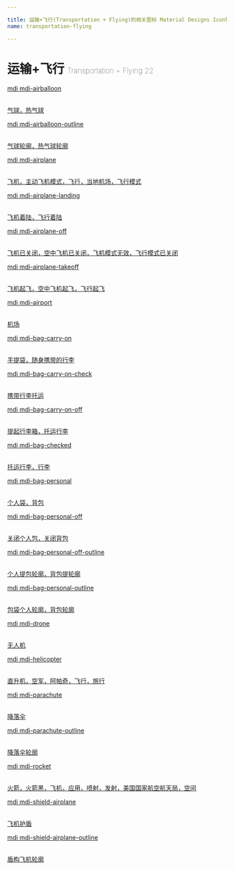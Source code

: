 ```yaml
---

title: 运输+飞行(Transportation + Flying)的相关图标 Material Designs Icon转svg、png下载
name: transportation-flying

---
```


# 运输+飞行  <small style="font-size: 60%;font-weight: 100">Transportation + Flying <span class="badge-secondary badge">22</span> </small>

<search tag="transportation-flying" :max="0"/>

<div class="icon-list row" id="search-show"><a href="/icon/airballoon.html" class="icon-item col-6 col-sm-4 col-md-2"><div class="icon-item-inner"><i class="mdi mdi-airballoon"></i><p><span>mdi mdi-airballoon</span></p> <p><br> 气球，热气球</p></div></a><a href="/icon/airballoon-outline.html" class="icon-item col-6 col-sm-4 col-md-2"><div class="icon-item-inner"><i class="mdi mdi-airballoon-outline"></i><p><span>mdi mdi-airballoon-outline</span></p> <p><br> 气球轮廓，热气球轮廓</p></div></a><a href="/icon/airplane.html" class="icon-item col-6 col-sm-4 col-md-2"><div class="icon-item-inner"><i class="mdi mdi-airplane"></i><p><span>mdi mdi-airplane</span></p> <p><br> 飞机，主动飞机模式，飞行，当地机场，飞行模式</p></div></a><a href="/icon/airplane-landing.html" class="icon-item col-6 col-sm-4 col-md-2"><div class="icon-item-inner"><i class="mdi mdi-airplane-landing"></i><p><span>mdi mdi-airplane-landing</span></p> <p><br> 飞机着陆，飞行着陆</p></div></a><a href="/icon/airplane-off.html" class="icon-item col-6 col-sm-4 col-md-2"><div class="icon-item-inner"><i class="mdi mdi-airplane-off"></i><p><span>mdi mdi-airplane-off</span></p> <p><br> 飞机已关闭，空中飞机已关闭，飞机模式无效，飞行模式已关闭</p></div></a><a href="/icon/airplane-takeoff.html" class="icon-item col-6 col-sm-4 col-md-2"><div class="icon-item-inner"><i class="mdi mdi-airplane-takeoff"></i><p><span>mdi mdi-airplane-takeoff</span></p> <p><br> 飞机起飞，空中飞机起飞，飞行起飞</p></div></a><a href="/icon/airport.html" class="icon-item col-6 col-sm-4 col-md-2"><div class="icon-item-inner"><i class="mdi mdi-airport"></i><p><span>mdi mdi-airport</span></p> <p><br> 机场</p></div></a><a href="/icon/bag-carry-on.html" class="icon-item col-6 col-sm-4 col-md-2"><div class="icon-item-inner"><i class="mdi mdi-bag-carry-on"></i><p><span>mdi mdi-bag-carry-on</span></p> <p><br> 手提袋，随身携带的行李</p></div></a><a href="/icon/bag-carry-on-check.html" class="icon-item col-6 col-sm-4 col-md-2"><div class="icon-item-inner"><i class="mdi mdi-bag-carry-on-check"></i><p><span>mdi mdi-bag-carry-on-check</span></p> <p><br> 携带行李托运</p></div></a><a href="/icon/bag-carry-on-off.html" class="icon-item col-6 col-sm-4 col-md-2"><div class="icon-item-inner"><i class="mdi mdi-bag-carry-on-off"></i><p><span>mdi mdi-bag-carry-on-off</span></p> <p><br> 提起行李箱，托运行李</p></div></a><a href="/icon/bag-checked.html" class="icon-item col-6 col-sm-4 col-md-2"><div class="icon-item-inner"><i class="mdi mdi-bag-checked"></i><p><span>mdi mdi-bag-checked</span></p> <p><br> 托运行李，行李</p></div></a><a href="/icon/bag-personal.html" class="icon-item col-6 col-sm-4 col-md-2"><div class="icon-item-inner"><i class="mdi mdi-bag-personal"></i><p><span>mdi mdi-bag-personal</span></p> <p><br> 个人袋，背包</p></div></a><a href="/icon/bag-personal-off.html" class="icon-item col-6 col-sm-4 col-md-2"><div class="icon-item-inner"><i class="mdi mdi-bag-personal-off"></i><p><span>mdi mdi-bag-personal-off</span></p> <p><br> 关闭个人包，关闭背包</p></div></a><a href="/icon/bag-personal-off-outline.html" class="icon-item col-6 col-sm-4 col-md-2"><div class="icon-item-inner"><i class="mdi mdi-bag-personal-off-outline"></i><p><span>mdi mdi-bag-personal-off-outline</span></p> <p><br> 个人提包轮廓，背包提轮廓</p></div></a><a href="/icon/bag-personal-outline.html" class="icon-item col-6 col-sm-4 col-md-2"><div class="icon-item-inner"><i class="mdi mdi-bag-personal-outline"></i><p><span>mdi mdi-bag-personal-outline</span></p> <p><br> 包袋个人轮廓，背包轮廓</p></div></a><a href="/icon/drone.html" class="icon-item col-6 col-sm-4 col-md-2"><div class="icon-item-inner"><i class="mdi mdi-drone"></i><p><span>mdi mdi-drone</span></p> <p><br> 无人机</p></div></a><a href="/icon/helicopter.html" class="icon-item col-6 col-sm-4 col-md-2"><div class="icon-item-inner"><i class="mdi mdi-helicopter"></i><p><span>mdi mdi-helicopter</span></p> <p><br> 直升机，空军，阿帕奇，飞行，旅行</p></div></a><a href="/icon/parachute.html" class="icon-item col-6 col-sm-4 col-md-2"><div class="icon-item-inner"><i class="mdi mdi-parachute"></i><p><span>mdi mdi-parachute</span></p> <p><br> 降落伞</p></div></a><a href="/icon/parachute-outline.html" class="icon-item col-6 col-sm-4 col-md-2"><div class="icon-item-inner"><i class="mdi mdi-parachute-outline"></i><p><span>mdi mdi-parachute-outline</span></p> <p><br> 降落伞轮廓</p></div></a><a href="/icon/rocket.html" class="icon-item col-6 col-sm-4 col-md-2"><div class="icon-item-inner"><i class="mdi mdi-rocket"></i><p><span>mdi mdi-rocket</span></p> <p><br> 火箭，火箭黑，飞机，应用，喷射，发射，美国国家航空航天局，空间</p></div></a><a href="/icon/shield-airplane.html" class="icon-item col-6 col-sm-4 col-md-2"><div class="icon-item-inner"><i class="mdi mdi-shield-airplane"></i><p><span>mdi mdi-shield-airplane</span></p> <p><br> 飞机护盾</p></div></a><a href="/icon/shield-airplane-outline.html" class="icon-item col-6 col-sm-4 col-md-2"><div class="icon-item-inner"><i class="mdi mdi-shield-airplane-outline"></i><p><span>mdi mdi-shield-airplane-outline</span></p> <p><br> 盾构飞机轮廓</p></div></a></div>


